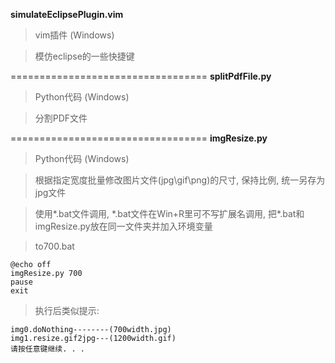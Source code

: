 **simulateEclipsePlugin.vim**
>vim插件 (Windows)

>模仿eclipse的一些快捷键

==================================
**splitPdfFile.py**
>Python代码 (Windows)

>分割PDF文件

==================================
**imgResize.py**
>Python代码 (Windows)

>根据指定宽度批量修改图片文件(jpg\gif\png)的尺寸, 保持比例, 统一另存为jpg文件

>使用\*.bat文件调用, \*.bat文件在Win+R里可不写扩展名调用, 把\*.bat和imgResize.py放在同一文件夹并加入环境变量

>to700.bat
```
@echo off
imgResize.py 700
pause
exit
```
>执行后类似提示:
```
img0.doNothing--------(700width.jpg)
img1.resize.gif2jpg---(1200width.gif)
请按任意键继续. . .
```
